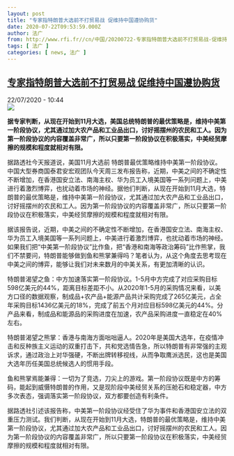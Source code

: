 ```yaml
---
layout: post
title: "专家指特朗普大选前不打贸易战 促维持中国遵协购货"
date: 2020-07-22T09:53:59.000Z
author: 法广
from: http://www.rfi.fr//cn/中国/20200722-专家指特朗普大选前不打贸易战-促维持中国遵协购货
tags: [ 法广 ]
categories: [ news, 法广 ]
---
```

<!--1595411639000-->
[专家指特朗普大选前不打贸易战 促维持中国遵协购货](http://www.rfi.fr//cn/%E4%B8%AD%E5%9B%BD/20200722-%E4%B8%93%E5%AE%B6%E6%8C%87%E7%89%B9%E6%9C%97%E6%99%AE%E5%A4%A7%E9%80%89%E5%89%8D%E4%B8%8D%E6%89%93%E8%B4%B8%E6%98%93%E6%88%98-%E4%BF%83%E7%BB%B4%E6%8C%81%E4%B8%AD%E5%9B%BD%E9%81%B5%E5%8D%8F%E8%B4%AD%E8%B4%A7)
------

<div>
<div>22/07/2020 - 10:44</div><img src="https://s.rfi.fr/media/display/24f7b2e4-cbee-11ea-bb69-005056a98db9/w:310/p:16x9/2020-07-21T214041Z_98644829_RC2XXH9ZG0TX_RTRMADP_3_HEALTH-CORONAVIRUS-USA.JPG"><p><strong>据专家判断，从现在开始到11月大选，美国总统特朗普的最优策略是，维持中美第一阶段协议，尤其通过加大农产品和工业品出口，讨好摇摆州的农民和工人。因为第一阶段协议的内容覆盖非常广，所以只要第一阶段协议在积极落实，中美经贸摩擦的规模和程度就相对有限。</strong></p><div class="t-content__body u-clearfix"><div class="m-interstitial"></div><p>据路透社今天报道说，美国11月大选前 特朗普最优策略维持中美第一阶段协议。中国大型券商国泰君安宏观团队今天周三发布报告称，近期，中美之间的不确定性不断增加，在香港国安立法、南海主权、华为员工入境美国等一系列问题上，中美进行着激烈博弈，也扰动着市场的神经。据他们判断，从现在开始到11月大选，特朗普的最优策略是，维持中美第一阶段协议，尤其通过加大农产品和工业品出口，讨好摇摆州的农民和工人。因为第一阶段协议的内容覆盖非常广，所以只要第一阶段协议在积极落实，中美经贸摩擦的规模和程度就相对有限。</p><p>据该报告说，近期，中美之间的不确定性不断增加，在香港国安立法、南海主权、华为员工入境美国等一系列问题上，中美进行着激烈博弈，也扰动着市场的神经。如果我们把“中美第一阶段协议”比作鱼，把“香港和南海等政治筹码”比作熊掌，我们不禁要问，特朗普能够做到鱼和熊掌兼得吗？笔者认为，从这个角度去思考现在中美之间的博弈，能够让我们对未来数月的中美关系，有更加清晰的认识。</p><p>特朗普渴望之鱼：中方加速落实第一阶段协议。1-5月中方完成了对应采购目标598亿美元的44%，距离目标差距不小。从2020年1-5月的采购情况来看，以美方口径的数据观察，制成品+农产品+能源产品共计采购完成了265亿美元，占全年采购目标1436亿美元的18%，完成了前五个月对应目标598亿美元的44%。分产品来看，制成品和能源品的采购进度在加速，农产品采购进度一直稳定在40%左右。</p><p>特朗普渴望之熊掌：香港与南海方面咄咄逼人。2020年是美国大选年，在疫情冲击和反种族主义运动的双重打击下，共和党选情告急，所以特朗普有非常强的主观诉求，通过政治上对华强硬，不断出牌转移视线，从而争取鹰派选民，这也是美国大选年历任美国总统候选人的惯用手段。</p><p>鱼和熊掌焉能兼得：一切为了竞选，刀尖上的游戏。第一阶段协议既是中方的筹码，能起到威慑特朗普的作用，又是现阶段中美经贸关系的压舱石和稳定器，中方多次表态，强调落实第一阶段协议，双方都要创造有利条件。</p><p>据路透社引述该报告称，中美第一阶段协议经受住了华为事件和香港国安立法的双重压力测试。我们判断，从现在开始到11月大选，特朗普的最优策略是，维持中美第一阶段协议，尤其通过加大农产品和工业品出口，讨好摇摆州的农民和工人。因为第一阶段协议的内容覆盖非常广，所以只要第一阶段协议在积极落实，中美经贸摩擦的规模和程度就相对有限。</p><div class="o-self-promo o-self-promo--nl o-self-promo--hidden" data-selfpromo-newsletter></div><div class="o-self-promo o-self-promo--app o-self-promo--hidden" data-selfpromo-app></div></div>
</div>
